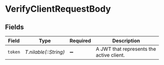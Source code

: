 # VerifyClientRequestBody


## Fields

| Field                                    | Type                                     | Required                                 | Description                              |
| ---------------------------------------- | ---------------------------------------- | ---------------------------------------- | ---------------------------------------- |
| `token`                                  | *T.nilable(::String)*                    | :heavy_minus_sign:                       | A JWT that represents the active client. |